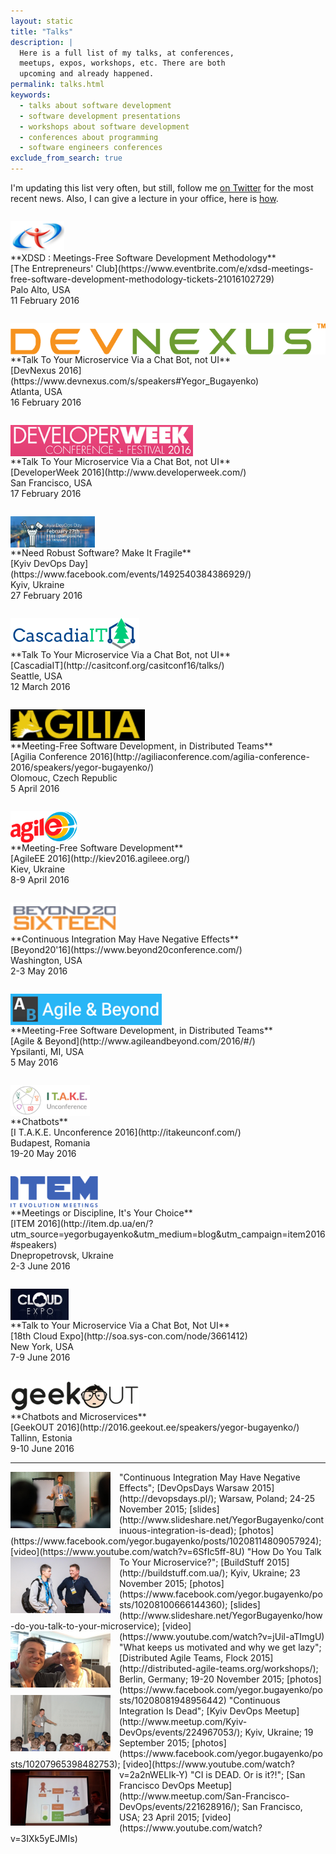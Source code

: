 ```yaml
---
layout: static
title: "Talks"
description: |
  Here is a full list of my talks, at conferences,
  meetups, expos, workshops, etc. There are both
  upcoming and already happened.
permalink: talks.html
keywords:
  - talks about software development
  - software development presentations
  - workshops about software development
  - conferences about programming
  - software engineers conferences
exclude_from_search: true
---
```


I'm updating this list very often, but still,
follow me [on Twitter](https://www.twitter.com/yegor256)
for the most recent news. Also, I can give a lecture in your office,
here is [how](/lectures.html).

<style>
.talks-talk {
  display: block;
  height: 50px;
  margin-top: 2em;
}
.talks-photo {
  float: left;
  width: 160px;
  height: 90px;
  margin-right: 1em;
}
</style>

<img src="/images/2016/tecclub-2016.png" class="talks-talk" alt="TECClub 2016"/>
**XDSD : Meetings-Free Software Development Methodology**<br/>
[The Entrepreneurs' Club](https://www.eventbrite.com/e/xdsd-meetings-free-software-development-methodology-tickets-21016102729)<br/>
Palo Alto, USA<br/>
11 February 2016

<img src="/images/2016/devnexus-2016-logo.png" class="talks-talk" alt="DevNexus 2015"/>
**Talk To Your Microservice Via a Chat Bot, not UI**<br/>
[DevNexus 2016](https://www.devnexus.com/s/speakers#Yegor_Bugayenko)<br/>
Atlanta, USA<br/>
16 February 2016

<img src="/images/2015/developerweek-2015-logo.png" class="talks-talk" alt="DeveloperWeek 2015"/>
**Talk To Your Microservice Via a Chat Bot, not UI**<br/>
[DeveloperWeek 2016](http://www.developerweek.com/)<br/>
San Francisco, USA<br/>
17 February 2016

<img src="/images/2016/kyiv-devops-day.png" class="talks-talk" alt="Kyiv DevOps Day"/>
**Need Robust Software? Make It Fragile**<br/>
[Kyiv DevOps Day](https://www.facebook.com/events/1492540384386929/)<br/>
Kyiv, Ukraine<br/>
27 February 2016

<img src="/images/2016/cascadiait-2016.png" class="talks-talk" alt="CascadiaIT 2016"/>
**Talk To Your Microservice Via a Chat Bot, not UI**<br/>
[CascadiaIT](http://casitconf.org/casitconf16/talks/)<br/>
Seattle, USA<br/>
12 March 2016

<img src="/images/2016/agilia-conference-2016.png" class="talks-talk" alt="Agilia Conference 2016"/>
**Meeting-Free Software Development, in Distributed Teams**<br/>
[Agilia Conference 2016](http://agiliaconference.com/agilia-conference-2016/speakers/yegor-bugayenko/)<br/>
Olomouc, Czech Republic<br/>
5 April 2016

<img src="/images/2016/agileee-2016.png" class="talks-talk" alt="AgileEE 2016"/>
**Meeting-Free Software Development**<br/>
[AgileEE 2016](http://kiev2016.agileee.org/)<br/>
Kiev, Ukraine<br/>
8-9 April 2016

<img src="/images/2016/beyond-2016.png" class="talks-talk" alt="Beyond20 2016"/>
**Continuous Integration May Have Negative Effects**<br/>
[Beyond20'16](https://www.beyond20conference.com/)<br/>
Washington, USA<br/>
2-3 May 2016

<img src="/images/2016/agile-and-beyond-2016.png" class="talks-talk" alt="Agile &amp; Beyond 2016"/>
**Meeting-Free Software Development, in Distributed Teams**<br/>
[Agile & Beyond](http://www.agileandbeyond.com/2016/#/)<br/>
Ypsilanti, MI, USA<br/>
5 May 2016

<img src="/images/2016/itake-2016.png" class="talks-talk" alt="I T.A.K.E. Unconference 2016"/>
**Chatbots**<br/>
[I T.A.K.E. Unconference 2016](http://itakeunconf.com/)<br/>
Budapest, Romania<br/>
19-20 May 2016

<img src="/images/2016/item-2016.svg" class="talks-talk" alt="ITEM 2016"/>
**Meetings or Discipline, It's Your Choice**<br/>
[ITEM 2016](http://item.dp.ua/en/?utm_source=yegorbugayenko&amp;utm_medium=blog&amp;utm_campaign=item2016#speakers)<br/>
Dnepropetrovsk, Ukraine<br/>
2-3 June 2016

<img src="/images/2016/cloudexpo-2016.jpg" class="talks-talk" alt="CloudExpo 2016"/>
**Talk to Your Microservice Via a Chat Bot, Not UI**<br/>
[18th Cloud Expo](http://soa.sys-con.com/node/3661412)<br/>
New York, USA<br/>
7-9 June 2016

<img src="/images/2016/geekout-2016.png" class="talks-talk" alt="GeekOUT 2016"/>
**Chatbots and Microservices**<br/>
[GeekOUT 2016](http://2016.geekout.ee/speakers/yegor-bugayenko/)<br/>
Tallinn, Estonia<br/>
9-10 June 2016

<hr/>

<img src="/images/2015/devopsdays-warsaw-2015.jpg" class="talks-photo" alt="DevOpsDays Warsaw 2015"/>
"Continuous Integration May Have Negative Effects";
[DevOpsDays Warsaw 2015](http://devopsdays.pl/);
Warsaw, Poland;
24-25 November 2015;
[slides](http://www.slideshare.net/YegorBugayenko/continuous-integration-is-dead);
[photos](https://www.facebook.com/yegor.bugayenko/posts/10208114809057924);
[video](https://www.youtube.com/watch?v=6SfIc5ff-8U)

<img src="/images/2015/buildstuff-2015.jpg" class="talks-photo" alt="BuildStuff 2015"/>
"How Do You Talk To Your Microservice?";
[BuildStuff 2015](http://buildstuff.com.ua/);
Kyiv, Ukraine;
23 November 2015;
[photos](https://www.facebook.com/yegor.bugayenko/posts/10208100666144360);
[slides](http://www.slideshare.net/YegorBugayenko/how-do-you-talk-to-your-microservice);
[video](https://www.youtube.com/watch?v=jUil-aTImgU)

<img src="/images/2015/dat-flock-2015.jpg" class="talks-photo" alt="DATFlock 2015"/>
"What keeps us motivated and why we get lazy";
[Distributed Agile Teams, Flock 2015](http://distributed-agile-teams.org/workshops/);
Berlin, Germany;
19-20 November 2015;
[photos](https://www.facebook.com/yegor.bugayenko/posts/10208081948956442)

<img src="/images/2015/kyiv-devops-2015.jpg" class="talks-photo" alt="Kyiv DevOps 2015"/>
"Continuous Integration Is Dead";
[Kyiv DevOps Meetup](http://www.meetup.com/Kyiv-DevOps/events/224967053/);
Kyiv, Ukraine;
19 September 2015;
[photos](https://www.facebook.com/yegor.bugayenko/posts/10207965398482753);
[video](https://www.youtube.com/watch?v=2a2nWELIk-Y)

<img src="/images/2015/sf-devops-2015.jpg" class="talks-photo" alt="San Francisco DevOps 2015"/>
"CI is DEAD. Or is it?!";
[San Francisco DevOps Meetup](http://www.meetup.com/San-Francisco-DevOps/events/221628916/);
San Francisco, USA;
23 April 2015;
[video](https://www.youtube.com/watch?v=3IXk5yEJMIs)
